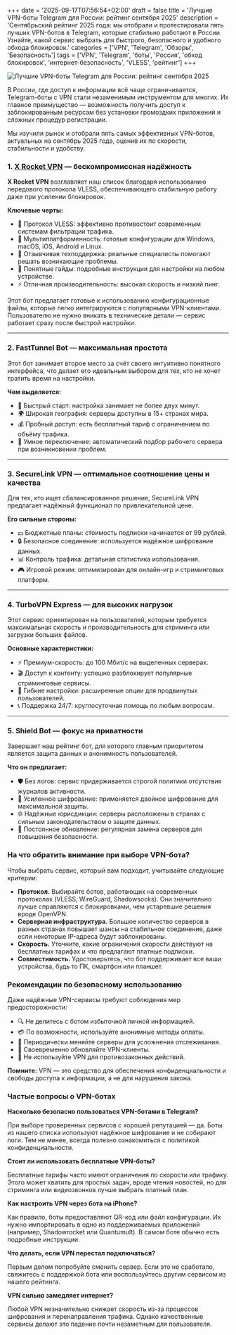 +++
date = '2025-09-17T07:56:54+02:00'
draft = false
title = 'Лучшие VPN-боты Telegram для России: рейтинг сентября 2025'
description = 'Сентябрьский рейтинг 2025 года: мы отобрали и протестировали пять лучших VPN-ботов в Telegram, которые стабильно работают в России. Узнайте, какой сервис выбрать для быстрого, безопасного и удобного обхода блокировок.'
categories = ['VPN', 'Telegram', 'Обзоры', 'Безопасность']
tags = ['VPN', 'Telegram', 'боты', 'Россия', 'обход блокировок', 'интернет-безопасность', 'VLESS', 'рейтинг']
+++

![Лучшие VPN-боты Telegram для России: рейтинг сентября 2025](https://imagestoring.fra1.cdn.digitaloceanspaces.com/A6D21462-3C5A-4CF8-9614-F0C9DBB9C74D.png)

В России, где доступ к информации всё чаще ограничивается, Telegram-боты с VPN стали незаменимым инструментом для многих. Их главное преимущество — возможность получить доступ к заблокированным ресурсам без установки громоздких приложений и сложных процедур регистрации.

Мы изучили рынок и отобрали пять самых эффективных VPN-ботов, актуальных на сентябрь 2025 года, оценив их по скорости, стабильности и удобству.

### 1. **[X Rocket VPN](https://t.me/X_Rocket_VPN_bot?start=ref-b-9)** — бескомпромиссная надёжность

**X Rocket VPN** возглавляет наш список благодаря использованию передового протокола VLESS, обеспечивающего стабильную работу даже при усилении блокировок.

**Ключевые черты:**
- 🚀 Протокол VLESS: эффективно противостоит современным системам фильтрации трафика.
- 📱 Мультиплатформенность: готовые конфигурации для Windows, macOS, iOS, Android и Linux.
- 💬 Отзывчивая техподдержка: реальные специалисты помогают решать возникающие проблемы.
- 📖 Понятные гайды: подробные инструкции для настройки на любом устройстве.
- ⚡ Отличная производительность: высокая скорость и низкий пинг.

Этот бот предлагает готовые к использованию конфигурационные файлы, которые легко интегрируются с популярными VPN-клиентами. Пользователю не нужно вникать в технические детали — сервис работает сразу после быстрой настройки.

---

### 2. FastTunnel Bot — максимальная простота

Этот бот занимает второе место за счёт своего интуитивно понятного интерфейса, что делает его идеальным выбором для тех, кто не хочет тратить время на настройки.

**Чем выделяется:**
- 🎯 Быстрый старт: настройка занимает не более двух минут.
- 🌍 Широкая география: серверы доступны в 15+ странах мира.
- 💰 Пробный доступ: есть бесплатный тариф с ограничением по объёму трафика.
- 🔄 Умное переключение: автоматический подбор рабочего сервера при возникновении проблем.

---

### 3. SecureLink VPN — оптимальное соотношение цены и качества

Для тех, кто ищет сбалансированное решение, SecureLink VPN предлагает надёжный функционал по привлекательной цене.

**Его сильные стороны:**
- 💵 Бюджетные планы: стоимость подписки начинается от 99 рублей.
- 🔒 Безопасное соединение: используется надёжное шифрование данных.
- 📊 Контроль трафика: детальная статистика использования.
- 🎮 Игровой режим: оптимизирован для онлайн-игр и стриминговых платформ.

---

### 4. TurboVPN Express — для высоких нагрузок

Этот сервис ориентирован на пользователей, которым требуется максимальная скорость и производительность для стриминга или загрузки больших файлов.

**Основные характеристики:**
- ⚡ Премиум-скорость: до 100 Мбит/с на выделенных серверах.
- 🎬 Доступ к контенту: успешно разблокирует популярные стриминговые сервисы.
- 🔧 Гибкие настройки: расширенные опции для продвинутых пользователей.
- 📞 Поддержка 24/7: круглосуточная помощь по любым вопросам.

---

### 5. Shield Bot — фокус на приватности

Завершает наш рейтинг бот, для которого главным приоритетом является защита данных и анонимность пользователей.

**Что он предлагает:**
- 🛡️ Без логов: сервис придерживается строгой политики отсутствия журналов активности.
- 🔐 Усиленное шифрование: применяется двойное шифрование для максимальной защиты.
- 🌐 Надёжные юрисдикции: серверы расположены в странах с сильным законодательством о защите данных.
- 🔄 Постоянное обновление: регулярная замена серверов для повышения безопасности.

### На что обратить внимание при выборе VPN-бота?

Чтобы выбрать сервис, который вам подходит, учитывайте следующие критерии:

- **Протокол.** Выбирайте ботов, работающих на современных протоколах (VLESS, WireGuard, Shadowsocks). Они значительно лучше справляются с блокировками, чем устаревшие решения вроде OpenVPN.
- **Серверная инфраструктура.** Большое количество серверов в разных странах повышает шансы на стабильное соединение, даже если некоторые IP-адреса будут заблокированы.
- **Скорость.** Уточните, какие ограничения скорости действуют на бесплатных тарифах и что предлагают платные подписки.
- **Совместимость.** Удостоверьтесь, что бот поддерживает все ваши устройства, будь то ПК, смартфон или планшет.

### Рекомендации по безопасному использованию

Даже надёжные VPN-сервисы требуют соблюдения мер предосторожности:

- 🔍 Не делитесь с ботом избыточной личной информацией.
- 💳 По возможности, используйте анонимные методы оплаты.
- 🔄 Периодически меняйте серверы для усложнения отслеживания.
- 📱 Своевременно обновляйте VPN-клиенты.
- 🚫 Не используйте VPN для противозаконных действий.

**Помните:** VPN — это средство для обеспечения конфиденциальности и свободы доступа к информации, а не для нарушения закона.

### Частые вопросы о VPN-ботах

**Насколько безопасно пользоваться VPN-ботами в Telegram?**

При выборе проверенных сервисов с хорошей репутацией — да. Боты из нашего списка используют надёжное шифрование и не собирают логи. Тем не менее, всегда полезно ознакомиться с политикой конфиденциальности.

**Стоит ли использовать бесплатные VPN-боты?**

Бесплатные тарифы часто имеют ограничения по скорости или трафику. Этого может хватить для простых задач, вроде чтения новостей, но для стриминга или видеозвонков лучше выбрать платный план.

**Как настроить VPN через бота на iPhone?**

Как правило, боты предоставляют QR-код или файл конфигурации. Их нужно импортировать в одно из поддерживаемых приложений (например, Shadowrocket или Quantumult). В самом боте обычно есть подробные инструкции.

**Что делать, если VPN перестал подключаться?**

Первым делом попробуйте сменить сервер. Если это не сработало, свяжитесь с поддержкой бота или воспользуйтесь другим сервисом из нашего рейтинга.

**VPN сильно замедляет интернет?**

Любой VPN незначительно снижает скорость из-за процессов шифрования и перенаправления трафика. Однако качественные сервисы делают это падение почти незаметным для пользователя.